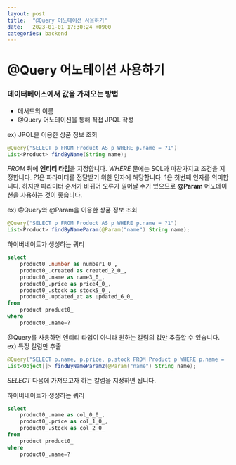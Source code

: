 ```yaml
---
layout: post
title:  "@Query 어노테이션 사용하기"
date:   2023-01-01 17:30:24 +0900
categories: backend
---
```


# @Query 어노테이션 사용하기   

### 데이터베이스에서 값을 가져오는 방법
* 메서드의 이름
* @Query 어노테이션을 통해 직접 JPQL 작성

ex) JPQL을 이용한 상품 정보 조회
```java
@Query("SELECT p FROM Product AS p WHERE p.name = ?1")
List<Product> findByName(String name);
```

*FROM* 뒤에 **엔티티 타입**을 지정합니다.
*WHERE* 문에는 SQL과 마찬가지고 조건을 지정합니다. *?1*은 파라미터를 전달받기 위한 인자에 해당합니다. 1은 첫번째 인자를 의미합니다. 하지만 파라미터 순서가 바뀌어 오류가 일어날 수가 있으므로 **@Param** 어노테이션을 사용하는 것이 좋습니다.


ex) @Query와 @Param을 이용한 상품 정보 조회
```java
@Query("SELECT p FROM Product AS p WHERE p.name = ?1")
List<Product> findByNameParam(@Param("name") String name);
```

하이버네이트가 생성하는 쿼리
```sql
select
    product0_.number as number1_0_,
    product0_.created as created_2_0_,
    product0_.name as name3_0_,
    product0_.price as price4_0_,
    product0_.stock as stock5_0_,
    product0_.updated_at as updated_6_0_
from 
    product product0_
where
    product0_.name=? 
```   

@Query를 사용하면 엔티티 타입이 아니라 원하는 칼럼의 값만 추출할 수 있습니다.   
ex) 특정 칼럼만 추출
```java
@Query("SELECT p.name, p.price, p.stock FROM Product p WHERE p.name = :name")
List<Object[]> findByNameParam2(@Param("name") String name);
```
*SELECT* 다음에 가져오고자 하는 칼럼을 지정하면 됩니다.   

하이버네이트가 생성하는 쿼리
```sql
select
    product0_.name as col_0_0_,
    product0_.price as col_1_0_,
    product0_.stock as col_2_0_
from 
    product product0_
where
    product0_.name=? 
```   